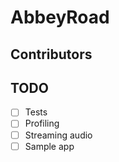 AbbeyRoad
=========


Contributors
------------


TODO
----
- [ ] Tests
- [ ] Profiling
- [ ] Streaming audio
- [ ] Sample app